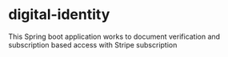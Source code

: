 # digital-identity
This Spring boot application works to document verification and subscription based access with Stripe subscription
